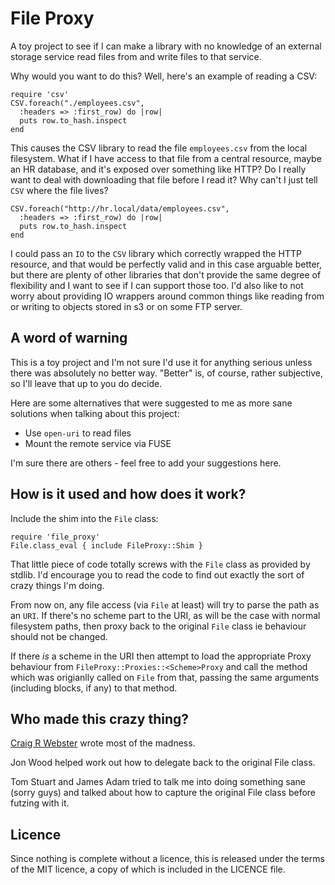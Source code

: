 # File Proxy

A toy project to see if I can make a library with no knowledge of an external
storage service read files from and write files to that service.

Why would you want to do this? Well, here's an example of reading a CSV:

    require 'csv'
    CSV.foreach("./employees.csv",
      :headers => :first_row) do |row|
      puts row.to_hash.inspect
    end

This causes the CSV library to read the file `employees.csv` from the local
filesystem. What if I have access to that file from a central resource, maybe
an HR database, and it's exposed over something like HTTP? Do I really want to
deal with downloading that file before I read it? Why can't I just tell `CSV`
where the file lives?

    CSV.foreach("http://hr.local/data/employees.csv",
      :headers => :first_row) do |row|
      puts row.to_hash.inspect
    end

I could pass an `IO` to the `CSV` library which correctly wrapped the HTTP
resource, and that would be perfectly valid and in this case arguable better,
but there are plenty of other libraries that don't provide the same degree of
flexibility and I want to see if I can support those too. I'd also like to not
worry about providing IO wrappers around common things like reading from or
writing to objects stored in s3 or on some FTP server.


## A word of warning

This is a toy project and I'm not sure I'd use it for anything serious unless
there was absolutely no better way. "Better" is, of course, rather subjective,
so I'll leave that up to you do decide.

Here are some alternatives that were suggested to me as more sane solutions
when talking about this project:

  * Use `open-uri` to read files
  * Mount the remote service via FUSE

I'm sure there are others - feel free to add your suggestions here.


## How is it used and how does it work?

Include the shim into the `File` class:

    require 'file_proxy'
    File.class_eval { include FileProxy::Shim }

That little piece of code totally screws with the `File` class as provided by
stdlib. I'd encourage you to read the code to find out exactly the sort of
crazy things I'm doing.

From now on, any file access (via `File` at least) will try to parse the path
as an `URI`. If there's no scheme part to the URI, as will be the case with
normal filesystem paths, then proxy back to the original `File` class ie
behaviour should not be changed.

If there *is* a scheme in the URI then attempt to load the appropriate Proxy
behaviour from `FileProxy::Proxies::<Scheme>Proxy` and call the method which
was origianlly called on `File` from that, passing the same arguments
(including blocks, if any) to that method.


## Who made this crazy thing?

[Craig R Webster][0] wrote most of the madness.

Jon Wood helped work out how to delegate back to the original File class.

Tom Stuart and James Adam tried to talk me into doing something sane (sorry
guys) and talked about how to capture the original File class before futzing
with it.

[0]: mailto:craig@barkingiguana.com


## Licence

Since nothing is complete without a licence, this is released under the terms
of the MIT licence, a copy of which is included in the LICENCE file.

